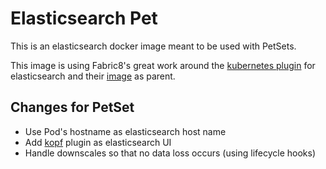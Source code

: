 # Elasticsearch Pet

This is an elasticsearch docker image meant to be used with PetSets.

This image is using Fabric8's great work around the [kubernetes plugin](https://github.com/fabric8io/elasticsearch-cloud-kubernetes) for elasticsearch and their [image](https://hub.docker.com/r/fabric8/elasticsearch-k8s/) as parent.

## Changes for PetSet

- Use Pod's hostname as elasticsearch host name
- Add [kopf](https://github.com/lmenezes/elasticsearch-kopf) plugin as elasticsearch UI
- Handle downscales so that no data loss occurs (using lifecycle hooks)
